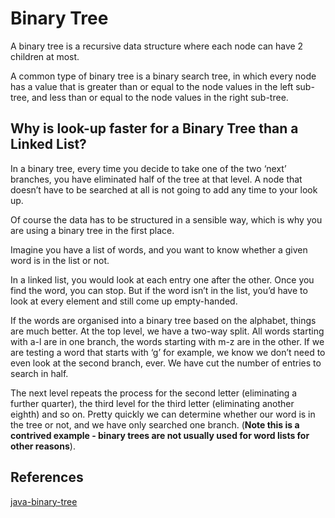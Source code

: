 # Binary Tree

A binary tree is a recursive data structure where each node can have 2 children at most.

A common type of binary tree is a binary search tree, in which every node has a value that is greater than or equal to the node values in the left sub-tree, and less than or equal to the node values in the right sub-tree.

## Why is look-up faster for a Binary Tree than a Linked List?

In a binary tree, every time you decide to take one of the two ‘next’ branches, you have eliminated half of the tree at that level. A node that doesn’t have to be searched at all is not going to add any time to your look up.

Of course the data has to be structured in a sensible way, which is why you are using a binary tree in the first place.

Imagine you have a list of words, and you want to know whether a given word is in the list or not.

In a linked list, you would look at each entry one after the other. Once you find the word, you can stop. But if the word isn’t in the list, you’d have to look at every element and still come up empty-handed.

If the words are organised into a binary tree based on the alphabet, things are much better. At the top level, we have a two-way split. All words starting with a-l are in one branch, the words starting with m-z are in the other. If we are testing a word that starts with ‘g’ for example, we know we don’t need to even look at the second branch, ever. We have cut the number of entries to search in half.

The next level repeats the process for the second letter (eliminating a further quarter), the third level for the third letter (eliminating another eighth) and so on. Pretty quickly we can determine whether our word is in the tree or not, and we have only searched one branch. (**Note this is a contrived example - binary trees are not usually used for word lists for other reasons**).

## References
[java-binary-tree](https://www.baeldung.com/java-binary-tree)
